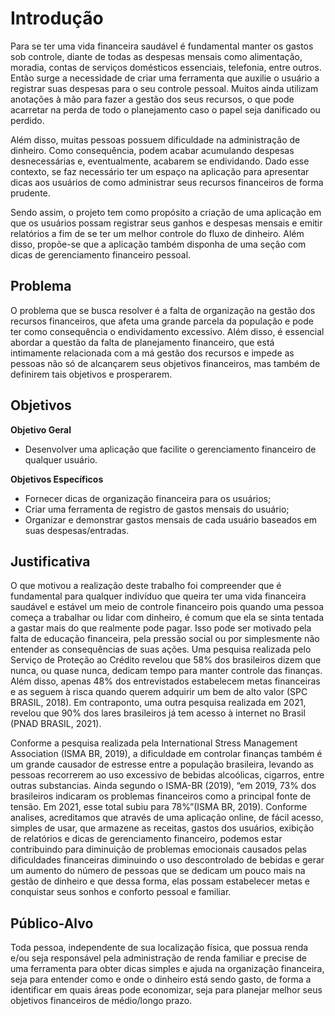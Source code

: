 # Introdução

Para se ter uma vida financeira saudável é fundamental manter os gastos sob controle, diante de todas as despesas mensais como alimentação, moradia, contas de serviços domésticos essenciais, telefonia, entre outros. Então surge a necessidade de criar uma ferramenta que auxilie o usuário a registrar suas despesas para o seu controle pessoal. Muitos ainda utilizam anotações à mão para fazer a gestão dos seus recursos, o que pode acarretar na perda de todo o planejamento caso o papel seja danificado ou perdido.

Além disso, muitas pessoas possuem dificuldade na administração de dinheiro. Como consequência, podem acabar acumulando despesas desnecessárias e, eventualmente, acabarem se endividando. Dado esse contexto, se faz necessário ter um espaço na aplicação para apresentar dicas aos usuários de como administrar seus recursos financeiros de forma prudente.

Sendo assim, o projeto tem como propósito a criação de uma aplicação em que os usuários possam registrar seus ganhos e despesas mensais e emitir relatórios a fim de se ter um melhor controle do fluxo de dinheiro. Além disso, propõe-se que a aplicação também disponha de uma seção com dicas de gerenciamento financeiro pessoal.

## Problema

O problema que se busca resolver é a falta de organização na gestão dos recursos financeiros, que afeta uma grande parcela da população e pode ter como consequência o endividamento excessivo. Além disso, é essencial abordar a questão da falta de planejamento financeiro, que está intimamente relacionada com a má gestão dos recursos e impede as pessoas não só de alcançarem seus objetivos financeiros, mas também de definirem tais objetivos e prosperarem.

## Objetivos

**Objetivo Geral**
- Desenvolver uma aplicação que facilite o gerenciamento financeiro de qualquer usuário.

**Objetivos Específicos**
- Fornecer dicas de organização financeira para os usuários;
- Criar uma ferramenta de registro de gastos mensais do usuário;
- Organizar e demonstrar gastos mensais de cada usuário baseados em suas despesas/entradas.

## Justificativa

 O que motivou a realização deste trabalho foi compreender que é fundamental para qualquer indivíduo que queira ter uma vida financeira saudável e estável um meio de controle financeiro pois quando uma pessoa começa a trabalhar ou lidar com dinheiro, é comum que ela se sinta tentada a gastar mais do que realmente pode pagar. Isso pode ser motivado pela falta de educação financeira, pela pressão social ou por simplesmente não entender as consequências de suas ações.
 Uma pesquisa realizada pelo Serviço de Proteção ao Crédito revelou que 58% dos brasileiros dizem que nunca, ou quase nunca, dedicam tempo 
para manter controle das finanças. Além disso, apenas 48% dos entrevistados estabelecem metas financeiras e as seguem à risca quando querem 
adquirir um bem de alto valor (SPC BRASIL, 2018). Em contraponto, uma outra pesquisa realizada em 2021, revelou que 90% dos lares brasileiros já tem
acesso à internet no Brasil (PNAD BRASIL, 2021). 

Conforme a pesquisa realizada pela International Stress Management Association (ISMA BR, 2019), a dificuldade em controlar finanças também é um grande causador de estresse entre a população brasileira, levando as pessoas recorrerem ao uso excessivo de bebidas alcoólicas, cigarros, entre outras substancias. Ainda segundo o ISMA-BR (2019), “em 2019, 73% dos brasileiros indicaram os problemas financeiros como a principal fonte de tensão. Em 2021, esse total subiu para 78%”(ISMA BR, 2019).
Conforme analises, acreditamos que através de uma aplicação online, de fácil acesso, simples de usar, que armazene as receitas, gastos dos usuários, exibição de relatórios e dicas de gerenciamento financeiro, podemos estar contribuindo para diminuição de problemas emocionais causados pelas dificuldades financeiras diminuindo o uso descontrolado de bebidas e gerar um aumento do número de pessoas que se dedicam um pouco mais na gestão de dinheiro e que dessa forma, elas possam estabelecer metas e conquistar seus sonhos e conforto pessoal e familiar.

## Público-Alvo

Toda pessoa, independente de sua localização física, que possua renda e/ou seja responsável pela administração de renda familiar e precise de uma ferramenta para obter dicas simples e ajuda na organização financeira, seja para entender como e onde o dinheiro está sendo gasto, de forma a identificar em quais áreas pode economizar, seja para planejar melhor seus objetivos financeiros de médio/longo prazo.
